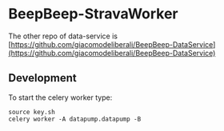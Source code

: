 # BeepBeep-StravaWorker

The other repo of data-service is [https://github.com/giacomodeliberali/BeepBeep-DataService](https://github.com/giacomodeliberali/BeepBeep-DataService)

## Development

To start the celery worker type:
```
source key.sh
celery worker -A datapump.datapump -B
```